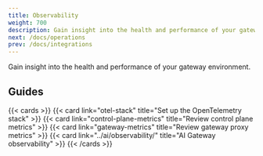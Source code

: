 ```yaml
---
title: Observability
weight: 700
description: Gain insight into the health and performance of your gateways.
next: /docs/operations
prev: /docs/integrations
---
```


Gain insight into the health and performance of your gateway environment.

## Guides

{{< cards >}}
  {{< card link="otel-stack" title="Set up the OpenTelemetry stack" >}}
  {{< card link="control-plane-metrics" title="Review control plane metrics" >}}
  {{< card link="gateway-metrics" title="Review gateway proxy metrics" >}}
  {{< card link="../ai/observability/" title="AI Gateway observability" >}}
{{< /cards >}}
